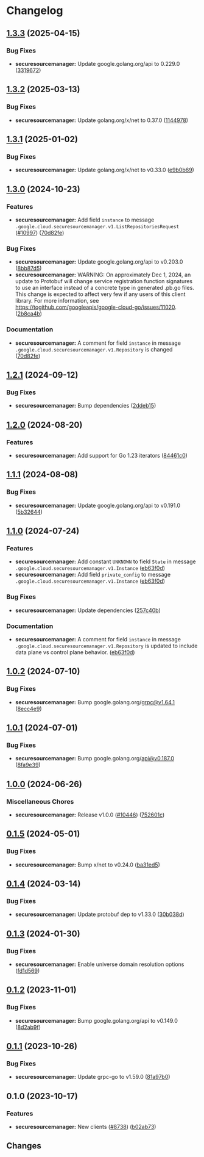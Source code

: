 # Changelog



## [1.3.3](https://github.com/googleapis/google-cloud-go/compare/securesourcemanager/v1.3.2...securesourcemanager/v1.3.3) (2025-04-15)


### Bug Fixes

* **securesourcemanager:** Update google.golang.org/api to 0.229.0 ([3319672](https://github.com/googleapis/google-cloud-go/commit/3319672f3dba84a7150772ccb5433e02dab7e201))

## [1.3.2](https://github.com/googleapis/google-cloud-go/compare/securesourcemanager/v1.3.1...securesourcemanager/v1.3.2) (2025-03-13)


### Bug Fixes

* **securesourcemanager:** Update golang.org/x/net to 0.37.0 ([1144978](https://github.com/googleapis/google-cloud-go/commit/11449782c7fb4896bf8b8b9cde8e7441c84fb2fd))

## [1.3.1](https://github.com/googleapis/google-cloud-go/compare/securesourcemanager/v1.3.0...securesourcemanager/v1.3.1) (2025-01-02)


### Bug Fixes

* **securesourcemanager:** Update golang.org/x/net to v0.33.0 ([e9b0b69](https://github.com/googleapis/google-cloud-go/commit/e9b0b69644ea5b276cacff0a707e8a5e87efafc9))

## [1.3.0](https://github.com/googleapis/google-cloud-go/compare/securesourcemanager/v1.2.1...securesourcemanager/v1.3.0) (2024-10-23)


### Features

* **securesourcemanager:** Add field `instance` to message `.google.cloud.securesourcemanager.v1.ListRepositoriesRequest` ([#10997](https://github.com/googleapis/google-cloud-go/issues/10997)) ([70d82fe](https://github.com/googleapis/google-cloud-go/commit/70d82fe93f60f1075298a077ce1616f9ae7e13fe))


### Bug Fixes

* **securesourcemanager:** Update google.golang.org/api to v0.203.0 ([8bb87d5](https://github.com/googleapis/google-cloud-go/commit/8bb87d56af1cba736e0fe243979723e747e5e11e))
* **securesourcemanager:** WARNING: On approximately Dec 1, 2024, an update to Protobuf will change service registration function signatures to use an interface instead of a concrete type in generated .pb.go files. This change is expected to affect very few if any users of this client library. For more information, see https://togithub.com/googleapis/google-cloud-go/issues/11020. ([2b8ca4b](https://github.com/googleapis/google-cloud-go/commit/2b8ca4b4127ce3025c7a21cc7247510e07cc5625))


### Documentation

* **securesourcemanager:** A comment for field `instance` in message `.google.cloud.securesourcemanager.v1.Repository` is changed ([70d82fe](https://github.com/googleapis/google-cloud-go/commit/70d82fe93f60f1075298a077ce1616f9ae7e13fe))

## [1.2.1](https://github.com/googleapis/google-cloud-go/compare/securesourcemanager/v1.2.0...securesourcemanager/v1.2.1) (2024-09-12)


### Bug Fixes

* **securesourcemanager:** Bump dependencies ([2ddeb15](https://github.com/googleapis/google-cloud-go/commit/2ddeb1544a53188a7592046b98913982f1b0cf04))

## [1.2.0](https://github.com/googleapis/google-cloud-go/compare/securesourcemanager/v1.1.1...securesourcemanager/v1.2.0) (2024-08-20)


### Features

* **securesourcemanager:** Add support for Go 1.23 iterators ([84461c0](https://github.com/googleapis/google-cloud-go/commit/84461c0ba464ec2f951987ba60030e37c8a8fc18))

## [1.1.1](https://github.com/googleapis/google-cloud-go/compare/securesourcemanager/v1.1.0...securesourcemanager/v1.1.1) (2024-08-08)


### Bug Fixes

* **securesourcemanager:** Update google.golang.org/api to v0.191.0 ([5b32644](https://github.com/googleapis/google-cloud-go/commit/5b32644eb82eb6bd6021f80b4fad471c60fb9d73))

## [1.1.0](https://github.com/googleapis/google-cloud-go/compare/securesourcemanager/v1.0.2...securesourcemanager/v1.1.0) (2024-07-24)


### Features

* **securesourcemanager:** Add constant `UNKNOWN` to field `State` in message `.google.cloud.securesourcemanager.v1.Instance` ([eb63f0d](https://github.com/googleapis/google-cloud-go/commit/eb63f0d4f42a06581e1425f99c2a03d52d6cb404))
* **securesourcemanager:** Add field `private_config` to message `.google.cloud.securesourcemanager.v1.Instance` ([eb63f0d](https://github.com/googleapis/google-cloud-go/commit/eb63f0d4f42a06581e1425f99c2a03d52d6cb404))


### Bug Fixes

* **securesourcemanager:** Update dependencies ([257c40b](https://github.com/googleapis/google-cloud-go/commit/257c40bd6d7e59730017cf32bda8823d7a232758))


### Documentation

* **securesourcemanager:** A comment for field `instance` in message `.google.cloud.securesourcemanager.v1.Repository` is updated to include data plane vs control plane behavior. ([eb63f0d](https://github.com/googleapis/google-cloud-go/commit/eb63f0d4f42a06581e1425f99c2a03d52d6cb404))

## [1.0.2](https://github.com/googleapis/google-cloud-go/compare/securesourcemanager/v1.0.1...securesourcemanager/v1.0.2) (2024-07-10)


### Bug Fixes

* **securesourcemanager:** Bump google.golang.org/grpc@v1.64.1 ([8ecc4e9](https://github.com/googleapis/google-cloud-go/commit/8ecc4e9622e5bbe9b90384d5848ab816027226c5))

## [1.0.1](https://github.com/googleapis/google-cloud-go/compare/securesourcemanager/v1.0.0...securesourcemanager/v1.0.1) (2024-07-01)


### Bug Fixes

* **securesourcemanager:** Bump google.golang.org/api@v0.187.0 ([8fa9e39](https://github.com/googleapis/google-cloud-go/commit/8fa9e398e512fd8533fd49060371e61b5725a85b))

## [1.0.0](https://github.com/googleapis/google-cloud-go/compare/securesourcemanager/v0.1.5...securesourcemanager/v1.0.0) (2024-06-26)


### Miscellaneous Chores

* **securesourcemanager:** Release v1.0.0 ([#10446](https://github.com/googleapis/google-cloud-go/issues/10446)) ([752601c](https://github.com/googleapis/google-cloud-go/commit/752601cec9ec5ebbc240b197d81e07cf6b537c6d))

## [0.1.5](https://github.com/googleapis/google-cloud-go/compare/securesourcemanager/v0.1.4...securesourcemanager/v0.1.5) (2024-05-01)


### Bug Fixes

* **securesourcemanager:** Bump x/net to v0.24.0 ([ba31ed5](https://github.com/googleapis/google-cloud-go/commit/ba31ed5fda2c9664f2e1cf972469295e63deb5b4))

## [0.1.4](https://github.com/googleapis/google-cloud-go/compare/securesourcemanager/v0.1.3...securesourcemanager/v0.1.4) (2024-03-14)


### Bug Fixes

* **securesourcemanager:** Update protobuf dep to v1.33.0 ([30b038d](https://github.com/googleapis/google-cloud-go/commit/30b038d8cac0b8cd5dd4761c87f3f298760dd33a))

## [0.1.3](https://github.com/googleapis/google-cloud-go/compare/securesourcemanager/v0.1.2...securesourcemanager/v0.1.3) (2024-01-30)


### Bug Fixes

* **securesourcemanager:** Enable universe domain resolution options ([fd1d569](https://github.com/googleapis/google-cloud-go/commit/fd1d56930fa8a747be35a224611f4797b8aeb698))

## [0.1.2](https://github.com/googleapis/google-cloud-go/compare/securesourcemanager/v0.1.1...securesourcemanager/v0.1.2) (2023-11-01)


### Bug Fixes

* **securesourcemanager:** Bump google.golang.org/api to v0.149.0 ([8d2ab9f](https://github.com/googleapis/google-cloud-go/commit/8d2ab9f320a86c1c0fab90513fc05861561d0880))

## [0.1.1](https://github.com/googleapis/google-cloud-go/compare/securesourcemanager/v0.1.0...securesourcemanager/v0.1.1) (2023-10-26)


### Bug Fixes

* **securesourcemanager:** Update grpc-go to v1.59.0 ([81a97b0](https://github.com/googleapis/google-cloud-go/commit/81a97b06cb28b25432e4ece595c55a9857e960b7))

## 0.1.0 (2023-10-17)


### Features

* **securesourcemanager:** New clients ([#8738](https://github.com/googleapis/google-cloud-go/issues/8738)) ([b02ab73](https://github.com/googleapis/google-cloud-go/commit/b02ab733edd1a74f74b244298524f72d84046c0c))

## Changes

